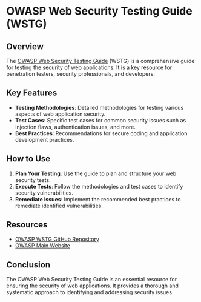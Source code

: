 # OWASP Web Security Testing Guide (WSTG)

## Overview

The [OWASP Web Security Testing Guide](https://owasp.org/www-project-web-security-testing-guide/) (WSTG) is a comprehensive guide for testing the security of web applications. It is a key resource for penetration testers, security professionals, and developers.

## Key Features

- **Testing Methodologies**: Detailed methodologies for testing various aspects of web application security.
- **Test Cases**: Specific test cases for common security issues such as injection flaws, authentication issues, and more.
- **Best Practices**: Recommendations for secure coding and application development practices.

## How to Use

1. **Plan Your Testing**: Use the guide to plan and structure your web security tests.
2. **Execute Tests**: Follow the methodologies and test cases to identify security vulnerabilities.
3. **Remediate Issues**: Implement the recommended best practices to remediate identified vulnerabilities.

## Resources

- [OWASP WSTG GitHub Repository](https://github.com/OWASP/wstg)
- [OWASP Main Website](https://owasp.org)

## Conclusion

The OWASP Web Security Testing Guide is an essential resource for ensuring the security of web applications. It provides a thorough and systematic approach to identifying and addressing security issues.
